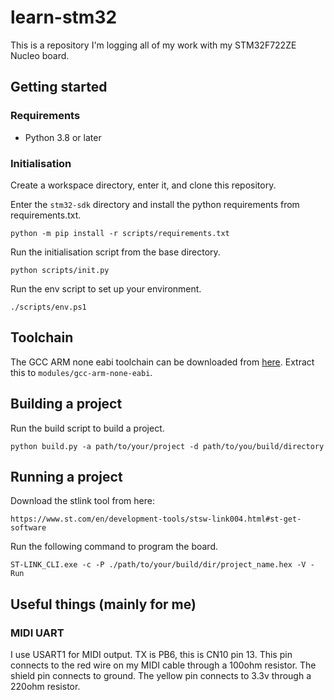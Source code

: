 # learn-stm32

This is a repository I'm logging all of my work with my STM32F722ZE Nucleo
board.

## Getting started

### Requirements

- Python 3.8 or later

### Initialisation

Create a workspace directory, enter it, and clone this repository.

Enter the `stm32-sdk` directory and install the python requirements from
requirements.txt.

`python -m pip install -r scripts/requirements.txt`

Run the initialisation script from the base directory.

`python scripts/init.py`

Run the env script to set up your environment.

`./scripts/env.ps1`

## Toolchain

The GCC ARM none eabi toolchain can be downloaded from [here](https://developer.arm.com/-/media/Files/downloads/gnu-rm/10.3-2021.10/gcc-arm-none-eabi-10.3-2021.10-win32.zip?rev=8f4a92e2ec2040f89912f372a55d8cf3&hash=8A9EAF77EF1957B779C59EADDBF2DAC118170BBF).
Extract this to `modules/gcc-arm-none-eabi`.

## Building a project

Run the build script to build a project.

`python build.py -a path/to/your/project -d path/to/you/build/directory`

## Running a project

Download the stlink tool from here:

`https://www.st.com/en/development-tools/stsw-link004.html#st-get-software`

Run the following command to program the board.

`ST-LINK_CLI.exe -c -P ./path/to/your/build/dir/project_name.hex -V -Run`

## Useful things (mainly for me)

### MIDI UART

I use USART1 for MIDI output. TX is PB6, this is CN10 pin 13. This pin connects
to the red wire on my MIDI cable through a 100ohm resistor. The shield pin
connects to ground. The yellow pin connects to 3.3v through a 220ohm resistor.
